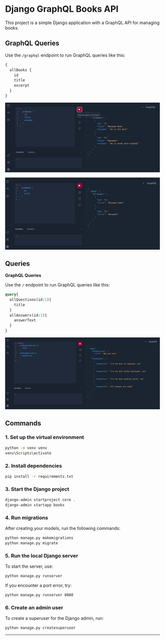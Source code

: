 # Django GraphQL Books API

This project is a simple Django application with a GraphQL API for managing books.

## GraphQL Queries

Use the `/graphql` endpoint to run GraphQL queries like this:

```graphql
{
  allBooks {
    id
    title
    excerpt
  }
}
```

![img_1.png](img_1.png)

![img.png](img.png)

## Queries

**GraphQL Queries**

Use the `/` endpoint to run GraphQL queries like this:

```graphql
query{
  allQuestions(id:1){
    title
  }
  allAnswers(id:1){
    answerText
  }
}
```

![img_2.png](img_2.png)

## Commands

### 1. Set up the virtual environment

```bash
python -m venv venv
venv\Scripts\activate
```

### 2. Install dependencies

```bash
pip install -r requirements.txt 
```

### 3. Start the Django project

```bash
django-admin startproject core .
django-admin startapp books
```

### 4. Run migrations

After creating your models, run the following commands:

```bash
python manage.py makemigrations
python manage.py migrate
```

### 5. Run the local Django server

To start the server, use:

```bash
python manage.py runserver
```

If you encounter a port error, try:

```bash
python manage.py runserver 8080
```

### 6. Create an admin user

To create a superuser for the Django admin, run:

```bash
python manage.py createsuperuser
```

---

